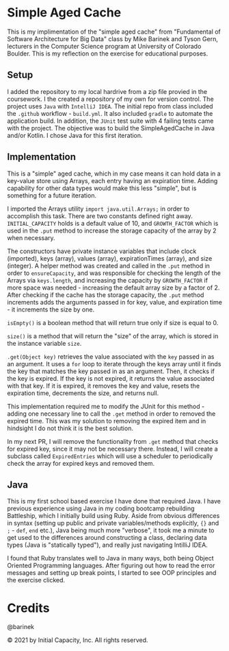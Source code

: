 # Simple Aged Cache

This is my implimentation of the "simple aged cache" from "Fundamental of Software Architecture for Big Data" class by Mike Barinek and Tyson Gern, lecturers in the Computer Science program at University of Colorado Boulder.  This is my reflection on the exercise for educational purposes.

## Setup

I added the repository to my local hardrive from a zip file provied in the coursework.  I the created a repository of my own for version control.  The project uses `Java` with `IntelliJ IDEA`.  The initial repo from class included the `.github` workflow - `build.yml`.  It also included `gradle` to automate the application build.  In addition, the `JUnit` test suite with 4 failing tests came with the project.  The objective was to build the SimpleAgedCache in Java and/or Kotlin.  I chose Java for this first iteration.

## Implementation 

This is a "simple" aged cache, which in my case means it can hold data in a key-value store using Arrays, each entry having an expiration time.  Adding capability for other data types would make this less "simple", but is something for a future iteration. 

I imported the Arrays utility `import java.util.Arrays;` in order to accomplish this task.  There are two constants defined right away.  `INITIAL_CAPACITY` holds is a default value of 10, and `GROWTH_FACTOR` which is used in the `.put` method to increase the storage capacity of the array by 2 when necessary. 

The constructors have private instance variables that include clock (imported), keys (array), values (array), expirationTimes (array), and size (integer).  A helper method was created and called in the `.put` method in order to `ensureCapacity`, and was responsible for checking the length of the Arrays via `keys.length`, and increasing the capacity by `GROWTH_FACTOR` if more space was needed - increasing the default array size by a factor of 2.  After checking if the cache has the storage capacity, the `.put` method increments adds the arguments passed in for key, value, and expiration time - it increments the size by one.

`isEmpty()` is a boolean method that will return true only if size is equal to 0. 

`size()` is a method that will return the "size" of the array, which is stored in the instance variable `size`.

`.get(Object key)` retrieves the value associated with the `key` passed in as an argument.  It uses a `for` loop to iterate through the keys array until it finds the key that matches the key passed in as an argument.  Then, it checks if the key is expired.  If the key is not expired, it returns the value associated with that key.  If it is expired, it removes the key and value, resets the expiration time, decrements the size, and returns null.  

This implementation required me to modify the JUnit for this method - adding one necessary line to call the `.get` method in order to removed the expired time.  This was my solution to removing the expired item and in hindsight I do not think it is the best solution.  

In my next PR, I will remove the functionality from `.get` method that checks for expired key, since it may not be necessary there.  Instead, I will create a subclass called `ExpiredEntries` which will use a scheduler to periodically check the array for expired keys and removed them. 

## Java

This is my first school based exercise I have done that required Java.  I have previous experience using Java in my coding bootcamp rebuilding Battleship, which I initially build using Ruby. Aside from obvious differences in syntax (setting up public and private variables/methods explicitly, `{}` and `;` - `def`, `end` etc.), Java being much more "verbose", it took me a minute to get used to the differences around constructing a class, declaring data types (Java is "statically typed"), and really just navigating IntilliJ IDEA.  

I found that Ruby translates well to Java in many ways, both being Object Oriented Programming languages.  After figuring out how to read the error messages and setting up break points, I started to see OOP principles and the exercise clicked.

# Credits

 @barinek

© 2021 by Initial Capacity, Inc. All rights reserved.

